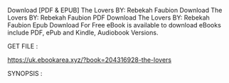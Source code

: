 Download [PDF & EPUB] The Lovers BY: Rebekah Faubion Download The Lovers BY: Rebekah Faubion PDF Download The Lovers BY: Rebekah Faubion Epub Download For Free eBook is available to download eBooks include PDF, ePub and Kindle, Audiobook Versions.

GET FILE :

https://uk.ebookarea.xyz/?book=204316928-the-lovers

SYNOPSIS : 


